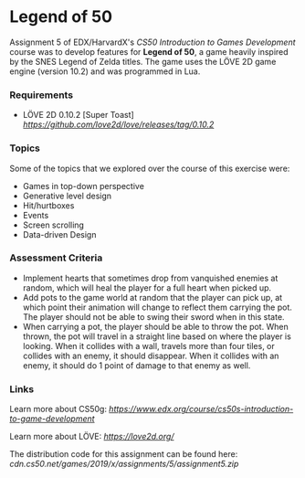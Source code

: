 # Legend of 50

Assignment 5 of EDX/HarvardX's *CS50 Introduction to Games Development* course was to develop features for **Legend of 50**, a game heavily inspired by the SNES Legend of Zelda titles. The game uses the LÖVE 2D game engine (version 10.2) and was programmed in Lua.

### Requirements
- LÖVE 2D 0.10.2 [Super Toast] *https://github.com/love2d/love/releases/tag/0.10.2*

### Topics
 Some of the topics that we explored over the course of this exercise were:
- Games in top-down perspective
- Generative level design
- Hit/hurtboxes
- Events
- Screen scrolling 
- Data-driven Design

### Assessment Criteria
- Implement hearts that sometimes drop from vanquished enemies at random, which will heal the player for a full heart when picked up.
- Add pots to the game world at random that the player can pick up, at which point their animation will change to reflect them carrying the pot. The player should not be able to swing their sword when in this state.
- When carrying a pot, the player should be able to throw the pot. When thrown, the pot will travel in a straight line based on where the player is looking. When it collides with a wall, travels more than four tiles, or collides with an enemy, it should disappear. When it collides with an enemy, it should do 1 point of damage to that enemy as well.



### Links
Learn more about CS50g:
*https://www.edx.org/course/cs50s-introduction-to-game-development*

Learn more about LÖVE:
*https://love2d.org/*

The distribution code for this assignment can be found here: 
*cdn.cs50.net/games/2019/x/assignments/5/assignment5.zip*
